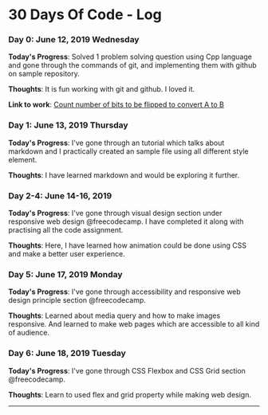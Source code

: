 # 30 Days Of Code - Log

### Day 0: June 12, 2019 Wednesday

**Today's Progress**: Solved 1 problem solving question using Cpp language and gone through the commands of git, and implementing them with github on sample repository.

**Thoughts**: It is fun working with git and github. I loved it.

**Link to work**: [Count number of bits to be flipped to convert A to B](cp/day1.cpp)


### Day 1: June 13, 2019 Thursday

**Today's Progress**: I've gone through an tutorial which talks about markdown and I practically created an sample file using all different style element.

**Thoughts**: I have learned markdown and would be exploring it further.


### Day 2-4: June 14-16, 2019 

**Today's Progress**: I've gone through visual design section under responsive web design @freecodecamp. I have completed it along with practising all the code assignment.

**Thoughts**: Here, I have learned how animation could be done using CSS and make a better user experience.


### Day 5: June 17, 2019 Monday

**Today's Progress**: I've gone through accessibility and responsive web design principle section @freecodecamp. 

**Thoughts**: Learned about media query and how to make images responsive. And learned to make web pages which are accessible to all kind of audience. 


### Day 6: June 18, 2019 Tuesday

**Today's Progress**: I've gone through CSS Flexbox and CSS Grid section @freecodecamp. 

**Thoughts**: Learn to used flex and grid property while making web design. 


---
